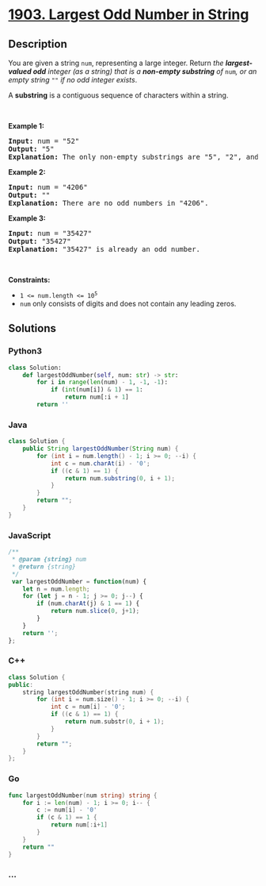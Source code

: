 # [1903. Largest Odd Number in String](https://leetcode.com/problems/largest-odd-number-in-string)



## Description

<p>You are given a string <code>num</code>, representing a large integer. Return <em>the <strong>largest-valued odd</strong> integer (as a string) that is a <strong>non-empty substring</strong> of </em><code>num</code><em>, or an empty string </em><code>&quot;&quot;</code><em> if no odd integer exists</em>.</p>

<p>A <strong>substring</strong> is a contiguous sequence of characters within a string.</p>

<p>&nbsp;</p>
<p><strong>Example 1:</strong></p>

<pre>
<strong>Input:</strong> num = &quot;52&quot;
<strong>Output:</strong> &quot;5&quot;
<strong>Explanation:</strong> The only non-empty substrings are &quot;5&quot;, &quot;2&quot;, and &quot;52&quot;. &quot;5&quot; is the only odd number.
</pre>

<p><strong>Example 2:</strong></p>

<pre>
<strong>Input:</strong> num = &quot;4206&quot;
<strong>Output:</strong> &quot;&quot;
<strong>Explanation:</strong> There are no odd numbers in &quot;4206&quot;.
</pre>

<p><strong>Example 3:</strong></p>

<pre>
<strong>Input:</strong> num = &quot;35427&quot;
<strong>Output:</strong> &quot;35427&quot;
<strong>Explanation:</strong> &quot;35427&quot; is already an odd number.
</pre>

<p>&nbsp;</p>
<p><strong>Constraints:</strong></p>

<ul>
	<li><code>1 &lt;= num.length &lt;= 10<sup>5</sup></code></li>
	<li><code>num</code> only consists of digits and does not contain any leading zeros.</li>
</ul>


## Solutions

<!-- tabs:start -->

### **Python3**

```python
class Solution:
    def largestOddNumber(self, num: str) -> str:
        for i in range(len(num) - 1, -1, -1):
            if (int(num[i]) & 1) == 1:
                return num[:i + 1]
        return ''
```

### **Java**

```java
class Solution {
    public String largestOddNumber(String num) {
        for (int i = num.length() - 1; i >= 0; --i) {
            int c = num.charAt(i) - '0';
            if ((c & 1) == 1) {
                return num.substring(0, i + 1);
            }
        }
        return "";
    }
}
```

### **JavaScript**

```js
/**
 * @param {string} num
 * @return {string}
 */
 var largestOddNumber = function(num) {
    let n = num.length;
    for (let j = n - 1; j >= 0; j--) {
        if (num.charAt(j) & 1 == 1) {
            return num.slice(0, j+1);
        }
    }
    return '';
};
```

### **C++**

```cpp
class Solution {
public:
    string largestOddNumber(string num) {
        for (int i = num.size() - 1; i >= 0; --i) {
            int c = num[i] - '0';
            if ((c & 1) == 1) {
                return num.substr(0, i + 1);
            }
        }
        return "";
    }
};
```

### **Go**

```go
func largestOddNumber(num string) string {
	for i := len(num) - 1; i >= 0; i-- {
		c := num[i] - '0'
		if (c & 1) == 1 {
			return num[:i+1]
		}
	}
	return ""
}
```

### **...**

```

```

<!-- tabs:end -->
